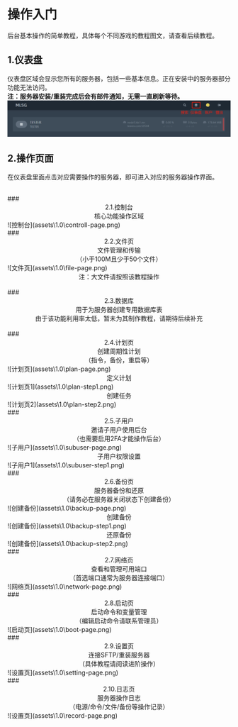 # 操作入门

后台基本操作的简单教程，具体每个不同游戏的教程图文，请查看后续教程。

## 1.仪表盘

仪表盘区域会显示您所有的服务器，包括一些基本信息。正在安装中的服务器部分功能无法访问。  
**注：服务器安装/重装完成后会有邮件通知，无需一直刷新等待。**  
![服务器仪表盘](assets\1.0\header.png)  

## 2.操作页面

在仪表盘里面点击对应需要操作的服务器，即可进入对应的服务器操作界面。  

<br>
### <center>2.1.控制台</center>
<center>核心功能操作区域</center>
![控制台](assets\1.0\controll-page.png)  

<br>
### <center>2.2.文件页</center>
<center>文件管理和传输</center>
<center>（小于100M且少于50个文件）</center>
![文件页](assets\1.0\file-page.png)  
<center>注：大文件请按照该教程操作</center>  

<br>
### <center>2.3.数据库</center>
<center>用于为服务器创建专用数据库表</center>
<center>由于该功能利用率太低，暂未为其制作教程，请期待后续补充</center>  

<br>
### <center>2.4.计划页</center>
<center>创建周期性计划</center>
<center>（指令，备份，重启等）</center>
![计划页](assets\1.0\plan-page.png)  

  <center>定义计划</center>
![计划页1](assets\1.0\plan-step1.png)  

  <center>创建任务</center>
![计划页2](assets\1.0\plan-step2.png)  

<br>
### <center>2.5.子用户</center>
<center>邀请子用户使用后台</center>
<center>（也需要启用2FA才能操作后台）</center>
![子用户](assets\1.0\subuser-page.png)  

  <center>子用户权限设置</center>
![子用户1](assets\1.0\subuser-step1.png)  

<br>
### <center>2.6.备份页</center>
<center>服务器备份和还原</center>
<center>（请务必在服务器关闭状态下创建备份）</center>
![创建备份](assets\1.0\backup-page.png)  

  <center>创建备份</center>
![创建备份](assets\1.0\backup-step1.png)  

  <center>还原备份</center>
![创建备份](assets\1.0\backup-step2.png)  

<br>
### <center>2.7.网络页</center>
<center>查看和管理可用端口</center>
<center>（首选端口通常为服务器连接端口）</center>
![网络页](assets\1.0\network-page.png)  

<br>
### <center>2.8.启动页</center>
<center>启动命令和变量管理</center>
<center>（编辑启动命令请联系管理员）</center>
![启动页](assets\1.0\boot-page.png)  

<br>
### <center>2.9.设置页</center>
<center>连接SFTP/重装服务器</center>
<center>（具体教程请阅读进阶操作）</center>
![设置页](assets\1.0\setting-page.png)  

<br>
### <center>2.10.日志页</center>
<center>服务器操作日志</center>
<center>（电源/命令/文件/备份等操作记录）</center>
![设置页](assets\1.0\record-page.png)  
